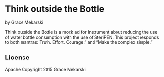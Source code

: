 Think outside the Bottle
================

by Grace Mekarski

Think outside the Bottle is a mock ad for Instrument about reducing the use of water bottle consumption with the use of SteriPEN. This project responds to both mantras: Truth. Effort. Courage.” and “Make the complex simple.”

License
-------

Apache Copyright 2015 Grace Mekarski

